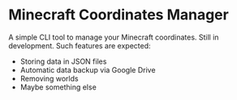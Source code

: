 # Minecraft Coordinates Manager
A simple CLI tool to manage your Minecraft coordinates.
Still in development. Such features are expected:
 - Storing data in JSON files
 - Automatic data backup via Google Drive
 - Removing worlds
 - Maybe something else
